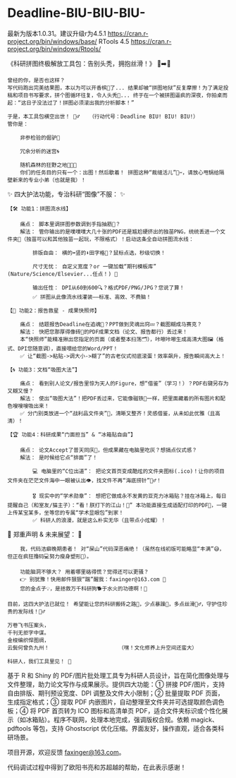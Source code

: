 # Deadline-BIU-BIU-BIU-
最新为版本1.0.31。建议升级r为4.5.1 https://cran.r-project.org/bin/windows/base/    RTools 4.5 https://cran.r-project.org/bin/windows/Rtools/

《科研拼图终极解放工具包：告别头秃，拥抱丝滑！》 🤯➡️🚀

    曾经的你，是否也这样？
    写代码跑出完美结果图，本以为可以开香槟🍾️了... 结果却被“拼图地狱”反复摩擦！为了满足投稿和项目书写要求，拼个图循环往复，令人头秃🤯... 终于在一个被拼图逼疯的深夜，你拍桌而起：“这日子没法过了！拼图必须滚出我的分析脚本！”

    于是，本工具包横空出世！ 🦸‍♂️   （行动代号：Deadline BIU! BIU! BIU!）
    管你是：

        非参检验的倔驴🐴

        冗余分析的迷宫🌀

        随机森林的狂野之地🌳🌳🌳
        你们的任务目的只有一个：出图！然后歇着！ 拼图这种“裁缝活儿”🧵✂️，请放心甩锅给隔壁新来的专业小弟（也就是我）！

✨ 四大护法功能，专治科研“图像”不服： ✨

    【🛠️ 功能1：拼图流水线】

        痛点： 脚本里调拼图参数调到手指抽筋🤌？
        解法： 管你输出的是噗噗噗大几十张的PDF还是尴尬硬挤出的独苗PNG，统统丢进一个文件夹📁（独苗可以和其他独苗一起玩，不限格式）！启动这条全自动拼图流水线：

            排版自由： 横的➡️竖的⬇️田字格🔳？鼠标点选，秒级切换！

            尺寸无忧： 自定义宽度？or 一键加载“期刊模板库” (Nature/Science/Elsevier...任点！) 📏

            输出任性： DPI从60到600🔍？格式PDF/PNG/JPG？您说了算！
            ✅ 拼图从此像流水线灌装——标准、高效、不费脑！

    【📸 功能2：报告救星 - 成果快照师】

        痛点： 结题报告Deadline在追魂👻？PPT做到灵魂出窍💤？截图糊成马赛克？
        解法： 快把您那厚得像砖🧱的PDF成果文档（论文、报告都行）丢过来！
        本“快照师”能精准揪出您指定的页面（或者整本扫荡🗂️），咔嚓咔嚓生成高清大图🖼️（格式、DPI您随意调），直接喂给您的Word/PPT！
        ✅ 让“截图->粘贴->调大小->糊了”的古老仪式彻底滚蛋！效率飙升，报告瞬间高大上！

    【🌀 功能3：文档“吸图大法”】

        痛点： 看到别人论文/报告里惊为天人的Figure，想“借鉴”（学习！）？PDF右键另存为又糊又慢？
        解法： 使出“吸图大法”！把PDF丢过来，它能像磁铁🧲一样，把里面藏着的所有图片和配色嗖嗖嗖吸出来！
        ✅ 分门别类放进一个“战利品文件夹”🎁，清晰又整齐！灵感借鉴，从未如此优雅（且高清）！

    【🏆 功能4：科研成果“门面担当” & “冰箱贴自由”】

        痛点： 论文Accept了普天同庆🎉，但成果藏在电脑里吃灰？想搞点仪式感？
        解法： 是时候给它点“排面”了！

            💻 电脑里的“C位出道”： 把论文首页变成酷炫的文件夹图标(.ico)！让你的项目文件夹在茫茫文件海中一眼被认出👁️，找文件不再“海底捞针”🧜‍♂️！

            🎖️ 现实中的“学术勋章”： 想把它做成永不发黄的亚克力冰箱贴？挂在冰箱上，每日提醒自己（和室友/猫主子）：“看！朕打下的江山！👑” 本功能直接生成适配打印的PDF📄，一键上传某宝某多，坐等您的专属“学术显眼包”到家！
            ✅ 科研人的浪漫，就是这么朴实无华（且带点小炫耀）！

🌟 郑重声明 & 未来展望： 🌟

        我，代码洁癖晚期患者！ 对“屎山”代码深恶痛绝！（虽然在线初版可能略显“丰满”😅，但正在疯狂撸码💻努力瘦身塑形💪）。

        功能脑洞不够大？ 用着哪里硌得慌？觉得还可以更骚？
        👉 别犹豫！快用邮件狠狠“踹”醒我：faxinger@163.com 📧
        您的金点子💡，是拯救万千科研狗🐕于水火的功德啊！🙏

    目前，这四大护法已就位！ 希望能让您的科研搬砖之路🧱，少点暴躁🤬，多点丝滑🧘‍♂️，守护住珍贵的发际线！💇‍♂️

    万卷飞书压案头，
    千刊无拒字中谋。
    金梭编织悍图绸，
    云鬓何曾负九州！                      （嘿！文化修养上升空间还蛮大）

    科研人，我们工具里见！ 🚀
基于 R 和 Shiny 的 PDF/图片批处理工具专为科研人员设计，旨在简化图像处理与文件整理，助力论文写作与成果展示。提供四大功能：① 拼接 PDF/图片，支持自由排版、期刊预设宽度、DPI 调整及文件大小限制；② 批量提取 PDF 页面，生成指定格式；③ 提取 PDF 内嵌图片，自动整理至文件夹并可选提取颜色调色板；④ 将 PDF 首页转为 ICO 图标和高清单页 PDF，适合文件夹标识或个性化展示（如冰箱贴）。程序不联网，处理本地完成，强调版权合规。依赖 magick、pdftools 等包，支持 Ghostscript 优化压缩。界面友好，操作直观，适合各类科研场景。

项目开源，欢迎反馈 faxinger@163.com。

代码调试过程中得到了欧阳书亮和苏超越的帮助，在此表示感谢！

